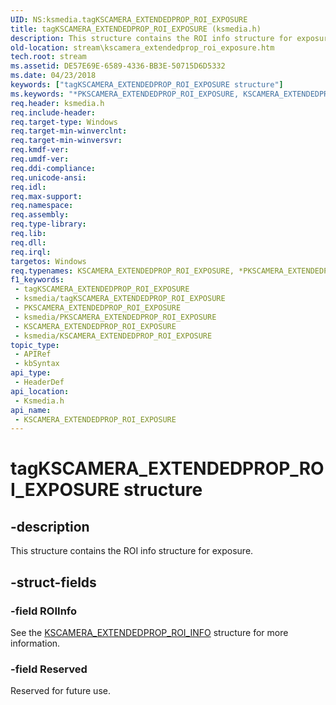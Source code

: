 ```yaml
---
UID: NS:ksmedia.tagKSCAMERA_EXTENDEDPROP_ROI_EXPOSURE
title: tagKSCAMERA_EXTENDEDPROP_ROI_EXPOSURE (ksmedia.h)
description: This structure contains the ROI info structure for exposure.
old-location: stream\kscamera_extendedprop_roi_exposure.htm
tech.root: stream
ms.assetid: DE57E69E-6589-4336-BB3E-50715D6D5332
ms.date: 04/23/2018
keywords: ["tagKSCAMERA_EXTENDEDPROP_ROI_EXPOSURE structure"]
ms.keywords: "*PKSCAMERA_EXTENDEDPROP_ROI_EXPOSURE, KSCAMERA_EXTENDEDPROP_ROI_EXPOSURE, KSCAMERA_EXTENDEDPROP_ROI_EXPOSURE structure [Streaming Media Devices], PKSCAMERA_EXTENDEDPROP_ROI_EXPOSURE, PKSCAMERA_EXTENDEDPROP_ROI_EXPOSURE structure pointer [Streaming Media Devices], ksmedia/KSCAMERA_EXTENDEDPROP_ROI_EXPOSURE, ksmedia/PKSCAMERA_EXTENDEDPROP_ROI_EXPOSURE, stream.kscamera_extendedprop_roi_exposure, tagKSCAMERA_EXTENDEDPROP_ROI_EXPOSURE"
req.header: ksmedia.h
req.include-header: 
req.target-type: Windows
req.target-min-winverclnt: 
req.target-min-winversvr: 
req.kmdf-ver: 
req.umdf-ver: 
req.ddi-compliance: 
req.unicode-ansi: 
req.idl: 
req.max-support: 
req.namespace: 
req.assembly: 
req.type-library: 
req.lib: 
req.dll: 
req.irql: 
targetos: Windows
req.typenames: KSCAMERA_EXTENDEDPROP_ROI_EXPOSURE, *PKSCAMERA_EXTENDEDPROP_ROI_EXPOSURE
f1_keywords:
 - tagKSCAMERA_EXTENDEDPROP_ROI_EXPOSURE
 - ksmedia/tagKSCAMERA_EXTENDEDPROP_ROI_EXPOSURE
 - PKSCAMERA_EXTENDEDPROP_ROI_EXPOSURE
 - ksmedia/PKSCAMERA_EXTENDEDPROP_ROI_EXPOSURE
 - KSCAMERA_EXTENDEDPROP_ROI_EXPOSURE
 - ksmedia/KSCAMERA_EXTENDEDPROP_ROI_EXPOSURE
topic_type:
 - APIRef
 - kbSyntax
api_type:
 - HeaderDef
api_location:
 - Ksmedia.h
api_name:
 - KSCAMERA_EXTENDEDPROP_ROI_EXPOSURE
---
```


# tagKSCAMERA_EXTENDEDPROP_ROI_EXPOSURE structure


## -description

This structure contains the ROI info structure for exposure.

## -struct-fields

### -field ROIInfo

See the <a href="https://docs.microsoft.com/windows-hardware/drivers/ddi/ksmedia/ns-ksmedia-tagkscamera_extendedprop_roi_info">KSCAMERA_EXTENDEDPROP_ROI_INFO</a> structure for more information.

### -field Reserved

Reserved for future use.

